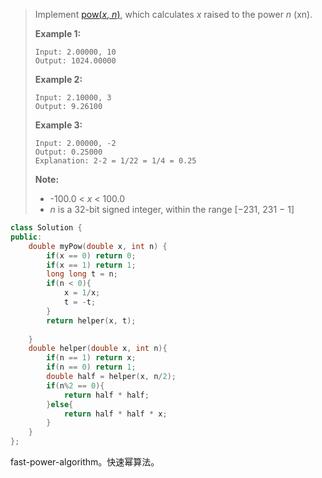 > Implement [pow(*x*, *n*)](http://www.cplusplus.com/reference/valarray/pow/), which calculates *x* raised to the power *n* (xn).
>
> **Example 1:**
>
> ```
> Input: 2.00000, 10
> Output: 1024.00000
> ```
>
> **Example 2:**
>
> ```
> Input: 2.10000, 3
> Output: 9.26100
> ```
>
> **Example 3:**
>
> ```
> Input: 2.00000, -2
> Output: 0.25000
> Explanation: 2-2 = 1/22 = 1/4 = 0.25
> ```
>
> **Note:**
>
> - -100.0 < *x* < 100.0
> - *n* is a 32-bit signed integer, within the range [−231, 231 − 1]

```cpp
class Solution {
public:
    double myPow(double x, int n) {
        if(x == 0) return 0;
        if(x == 1) return 1;
        long long t = n;
        if(n < 0){
            x = 1/x;
            t = -t;
        }
        return helper(x, t);
        
    }
    double helper(double x, int n){
        if(n == 1) return x;
        if(n == 0) return 1;
        double half = helper(x, n/2);
        if(n%2 == 0){
            return half * half;
        }else{
            return half * half * x;
        }
    }
};
```

fast-power-algorithm。快速幂算法。